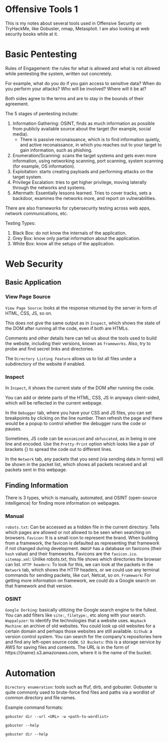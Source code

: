 # Offensive Tools 1
This is my notes about several tools used in Offensive Security on TryHackMe, like Gobuster, nmap, Metasploit. I am also looking at web security books while at it.

# Basic Pentesting
Rules of Engagement: the rules for what is allowed and what is not allowed while pentesting the system, written out concretely.

For example, what do you do if you gain access to sensitive data? When do you perform your attacks? Who will be involved? Where will it be at?

Both sides agree to the terms and are to stay in the bounds of their agreement. 

The 5 stages of pentesting include:
1. Information Gathering: OSINT, finds as much information as possible from publicly available source about the target (for example, social media).
    - There is passive reconaissance, which is to find information quietly, and active reconaissance, in which you reaches out to your target to gain information, such as phishing.
2. Enumeration/Scanning: scans the target systems and gets even more information, using networking scanning, port scanning, system scanning (for example, OS information).
3. Exploitation: starts creating payloads and performing attacks on the target system. 
4. Privilege Escalation: tries to get higher privilege, moving laterally through the networks and systems. 
5. Aftermath: Essentially lessons learned. Tries to cover tracks, sets a backdoor, examines the networks more, and report on vulnerabilities.

There are also frameworks for cybersecurity testing across web apps, network communications, etc. 

Testing Types:
1. Black Box: do not know the internals of the application.
2. Grey Box: know only partial information about the application. 
3. White Box: know all the setups of the application.

# Web Security 
## Basic Application
### View Page Source
`View Page Source`: looks at the response returned by the server in form of HTML, CSS, JS, so on. 

This does not give the same output as in `Inspect`, which shows the state of the DOM after running all the code, even if both are HTMLs. 

Comments and other details here can tell us about the tools used to build the website, including their versions, known as `frameworks`. Also, try to probe and find secret links and directories.

The `Directory Listing Feature` allows us to list all files under a subdirectory of the website if enabled.

### Inspect 
In `Inspect`, it shows the current state of the DOM after running the code. 

You can add or delete parts of the HTML, CSS, JS in anyways client-sided, which will be reflected in the current webpage.

In the `Debugger` tab, where you have your CSS and JS files, you can set breakpoints by clicking on the line number. Then refresh the page and there would be a popup to control whether the debugger runs the code or pauses.

Sometimes, JS code can be `minimized` and `obfuscated`, as in being in one line and encoded. Use the `Pretty-Print` option which looks like a pair of brackets {} to spread the code out to different lines.

In the `Network` tab, any packets that you send (via sending data in forms) will be shown in the packet list, which shows all packets received and all packets sent in this webpage. 

## Finding Information
There is 3 types, which is manually, automated, and OSINT (open-source intelligence) for finding more information on webpages.
### Manual
`robots.txt`: Can be accessed as a hidden file in the current directory. Tells which pages are allowed or not allowed to be seen when searching on browsers.
`Favicon`: It is a small icon to represent the brand. When building from a framework, the favicon is defaulted as representing that framework if not changed during development. `OWASP` has a database on favicons (their `hash` value) and their frameworks. Favicons are the `favicon.ico`.
`sitemap.xml`: Unlike robots.txt, this file shows which directories the browser can list.
`HTTP headers`: To look for this, we can look at the packets in the `Network` tab, which shows the HTTP headers, or we could use any terminal commands for sending packets, like curl, Netcat, so on.
`Framework`: For getting more information on framework, we could do a Google search on that framework and that version. 

### OSINT
`Google Dorking`: basically utilizing the Google search engine to the fullest. You can add filters like `site:`, `filetype:`, etc along with your search.
`Wappalyzer`: to identify the technologies that a website uses.
`Wayback Machine`: an archive of old websites. You could look up old websites for a certain domain and perhaps those websites are still available.
`Github`: a version control system. You can search for the company's repositories here and find any left-open source code.
`S3 Buckets`: this is a storage service by AWS for saving files and contents. The URL is in the form of https://{name}.s3.amazonaws.com, where it is the name of the bucket.

# Automation
`Directory enumeration`: tools such as ffuf, dirb, and gobuster. Gobuster is quite commonly used to brute-force find files and paths via a wordlist of common directory and file names.

Example command formats:

    gobuster dir --url <URL> -w <path-to-wordlist>

    gobuster --help

    gobuster dir --help

